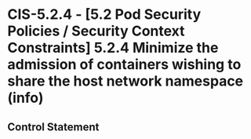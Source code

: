 # CIS-5.2.4 - \[5.2 Pod Security Policies / Security Context Constraints\] 5.2.4 Minimize the admission of containers wishing to share the host network namespace (info)

## Control Statement
